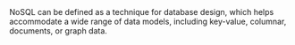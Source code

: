 <div>NoSQL can be defined as a technique for database design, which helps accommodate a wide range of data models, including key-value, columnar, documents, or graph data.</div>
